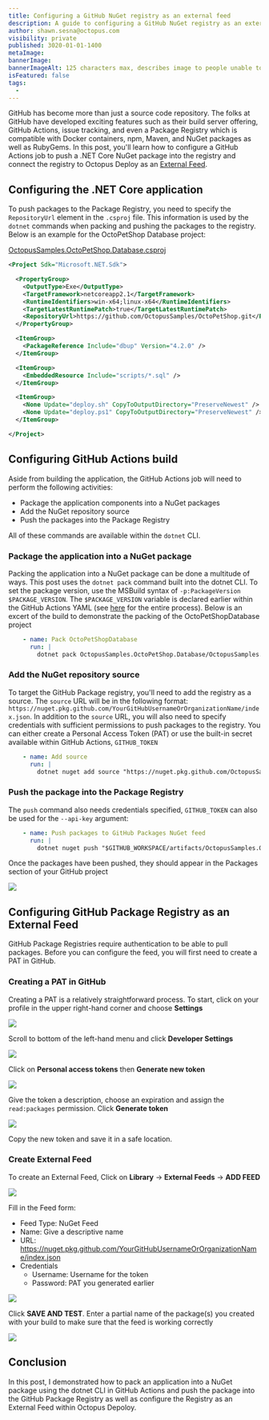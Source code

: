 ```yaml
---
title: Configuring a GitHub NuGet registry as an external feed
description: A guide to configuring a GitHub NuGet registry as an external feed for Octopus Deploy
author: shawn.sesna@octopus.com
visibility: private
published: 3020-01-01-1400
metaImage:
bannerImage:
bannerImageAlt: 125 characters max, describes image to people unable to see it.
isFeatured: false
tags:
  -
---
```


GitHub has become more than just a source code repository.  The folks at GitHub have developed exciting features such as their build server offering, GitHub Actions, issue tracking, and even a Package Registry which is compatible with Docker containers, npm, Maven, and NuGet packages as well as RubyGems.  In this post, you'll learn how to configure a GitHub Actions job to push a .NET Core NuGet package into the registry and connect the registry to Octopus Deploy as an [External Feed](https://octopus.com/docs/packaging-applications/package-repositories).

## Configuring the .NET Core application
To push packages to the Package Registry, you need to specify the `RepositoryUrl` element in the `.csproj` file.  This information is used by the `dotnet` commands when packing and pushing the packages to the registry.  Below is an example for the OctoPetShop Database project:

[OctopusSamples.OctoPetShop.Database.csproj](https://github.com/OctopusSamples/OctoPetShop/blob/master/OctopusSamples.OctoPetShop.Database/OctopusSamples.OctoPetShop.Database.csproj)
```xml
<Project Sdk="Microsoft.NET.Sdk">

  <PropertyGroup>
    <OutputType>Exe</OutputType>
    <TargetFramework>netcoreapp2.1</TargetFramework>
    <RuntimeIdentifiers>win-x64;linux-x64</RuntimeIdentifiers>
    <TargetLatestRuntimePatch>true</TargetLatestRuntimePatch>
    <RepositoryUrl>https://github.com/OctopusSamples/OctoPetShop.git</RepositoryUrl>
  </PropertyGroup>

  <ItemGroup>
    <PackageReference Include="dbup" Version="4.2.0" />
  </ItemGroup>

  <ItemGroup>
    <EmbeddedResource Include="scripts/*.sql" />
  </ItemGroup>

  <ItemGroup>
    <None Update="deploy.sh" CopyToOutputDirectory="PreserveNewest" />
    <None Update="deploy.ps1" CopyToOutputDirectory="PreserveNewest" />
  </ItemGroup>

</Project>
```

## Configuring GitHub Actions build
Aside from building the application, the GitHub Actions job will need to perform the following activities:
- Package the application components into a NuGet packages
- Add the NuGet repository source
- Push the packages into the Package Registry

All of these commands are available within the `dotnet` CLI.

### Package the application into a NuGet package
Packing the application into a NuGet package can be done a multitude of ways.  This post uses the `dotnet pack` command built into the dotnet CLI.  To set the package version, use the MSBuild syntax of `-p:PackageVersion $PACKAGE_VERSION`.  The `$PACKAGE_VERSION` variable is declared earlier within the GitHub Actions YAML (see [here](https://github.com/OctopusSamples/OctoPetShop/blob/master/.github/workflows/dotnet-core-nuget.yml) for the entire process).  Below is an excert of the build to demonstrate the packing of the OctoPetShopDatabase project

```yaml
    - name: Pack OctoPetShopDatabase
      run: |
        dotnet pack OctopusSamples.OctoPetShop.Database/OctopusSamples.OctoPetShop.Database.csproj --configuration Release --output "$GITHUB_WORKSPACE/artifacts/OctopusSamples.OctoPetShop.Database" -p:PackageVersion=$PACKAGE_VERSION
```

### Add the NuGet repository source
To target the GitHub Package registry, you'll need to add the registry as a source.  The `source` URL will be in the following format: `https://nuget.pkg.github.com/YourGitHubUsernameOrOrganizationName/index.json`.  In addition to the `source` URL, you will also need to specify credentials with sufficient permissions to push packages to the registry.  You can either create a Personal Access Token (PAT) or use the built-in secret available within GitHub Actions, `GITHUB_TOKEN`

```yaml
    - name: Add source
      run: |
        dotnet nuget add source "https://nuget.pkg.github.com/OctopusSamples/index.json" --username OctopusSamples --password ${{ secrets.GITHUB_TOKEN }} --store-password-in-clear-text --name github 
```

### Push the package into the Package Registry
The `push` command also needs credentials specified, `GITHUB_TOKEN` can also be used for the `--api-key` argument:

```yaml
    - name: Push packages to GitHub Packages NuGet feed
      run: |
        dotnet nuget push "$GITHUB_WORKSPACE/artifacts/OctopusSamples.OctoPetShop.Database/OctopusSamples.OctoPetShop.Database.$PACKAGE_VERSION.nupkg"  --api-key ${{ secrets.GITHUB_TOKEN }} --source "github"
```

Once the packages have been pushed, they should appear in the Packages section of your GitHub project

![](github-packages.png)

## Configuring GitHub Package Registry as an External Feed
GitHub Package Registries require authentication to be able to pull packages.  Before you can configure the feed, you will first need to create a PAT in GitHub.

### Creating a PAT in GitHub
Creating a PAT is a relatively straightforward process.  To start, click on your profile in the upper right-hand corner and choose **Settings**

![](github-profile-settings.png)

Scroll to bottom of the left-hand menu and click **Developer Settings**

![](github-developer-settings.png)

Click on **Personal access tokens** then **Generate new token**

![](github-generate-token.png)

Give the token a description, choose an expiration and assign the `read:packages` permission.  Click **Generate token**

![](github-new-token.png)

Copy the new token and save it in a safe location.

### Create External Feed
To create an External Feed, Click on **Library** -> **External Feeds** -> **ADD FEED**

![](octopus-add-feed.png)

Fill in the Feed form:
- Feed Type: NuGet Feed
- Name: Give a descriptive name
- URL: https://nuget.pkg.github.com/YourGitHubUsernameOrOrganizationName/index.json
- Credentials
  - Username: Username for the token
  - Password: PAT you generated earlier

![](octopus-new-feed.png)

Click **SAVE AND TEST**.  Enter a partial name of the package(s) you created with your build to make sure that the feed is working correctly

![](octopus-test-feed.png)

## Conclusion
In this post, I demonstrated how to pack an application into a NuGet package using the dotnet CLI in GitHub Actions and push the package into the GitHub Package Registry as well as configure the Registry as an External Feed within Octopus Depoloy.
